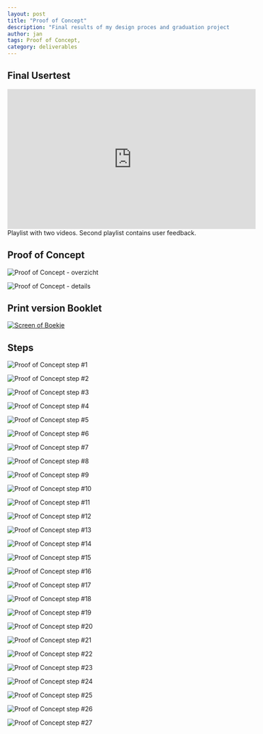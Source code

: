 ```yaml
---
layout: post
title: "Proof of Concept"
description: "Final results of my design proces and graduation project."
author: jan
tags: Proof of Concept, 
category: deliverables
---
```


## Final Usertest 

<iframe width="560" height="315" src="https://www.youtube-nocookie.com/embed/videoseries?list=PLo_ke79yXggRU_eEQ9Gzjr39CAxhOM0Bw" frameborder="0" allow="accelerometer; autoplay; encrypted-media; gyroscope; picture-in-picture" allowfullscreen></iframe>
Playlist with two videos. Second playlist contains user feedback.

## Proof of Concept

![Proof of Concept - overzicht]({{site.url}}/assets/proofofconcept/overzicht.jpg)

![Proof of Concept - details]({{site.url}}/assets/proofofconcept/detail.jpg)

## Print version Booklet

[![Screen of Boekje]({{site.url}}/assets/proofofconcept/boekje.png)]({{site.url}}/assets/proofofconcept/boekje-v1.2.pdf)

## Steps

![Proof of Concept step #1]({{site.url}}/assets/proofofconcept/1.jpg)

![Proof of Concept step #2]({{site.url}}/assets/proofofconcept/2.jpg)

![Proof of Concept step #3]({{site.url}}/assets/proofofconcept/3.jpg)

![Proof of Concept step #4]({{site.url}}/assets/proofofconcept/4.jpg)

![Proof of Concept step #5]({{site.url}}/assets/proofofconcept/5.jpg)

![Proof of Concept step #6]({{site.url}}/assets/proofofconcept/6.jpg)

![Proof of Concept step #7]({{site.url}}/assets/proofofconcept/7.jpg)

![Proof of Concept step #8]({{site.url}}/assets/proofofconcept/8.jpg)

![Proof of Concept step #9]({{site.url}}/assets/proofofconcept/9.jpg)

![Proof of Concept step #10]({{site.url}}/assets/proofofconcept/10.jpg)

![Proof of Concept step #11]({{site.url}}/assets/proofofconcept/11.jpg)

![Proof of Concept step #12]({{site.url}}/assets/proofofconcept/12.jpg)

![Proof of Concept step #13]({{site.url}}/assets/proofofconcept/13.jpg)

![Proof of Concept step #14]({{site.url}}/assets/proofofconcept/14.jpg)

![Proof of Concept step #15]({{site.url}}/assets/proofofconcept/15.jpg)

![Proof of Concept step #16]({{site.url}}/assets/proofofconcept/16.jpg)

![Proof of Concept step #17]({{site.url}}/assets/proofofconcept/17.jpg)

![Proof of Concept step #18]({{site.url}}/assets/proofofconcept/18.jpg)

![Proof of Concept step #19]({{site.url}}/assets/proofofconcept/19.jpg)

![Proof of Concept step #20]({{site.url}}/assets/proofofconcept/20.jpg)

![Proof of Concept step #21]({{site.url}}/assets/proofofconcept/21.jpg)

![Proof of Concept step #22]({{site.url}}/assets/proofofconcept/22.jpg)

![Proof of Concept step #23]({{site.url}}/assets/proofofconcept/23.jpg)

![Proof of Concept step #24]({{site.url}}/assets/proofofconcept/24.jpg)

![Proof of Concept step #25]({{site.url}}/assets/proofofconcept/25.jpg)

![Proof of Concept step #26]({{site.url}}/assets/proofofconcept/26.jpg)

![Proof of Concept step #27]({{site.url}}/assets/proofofconcept/27.jpg)
